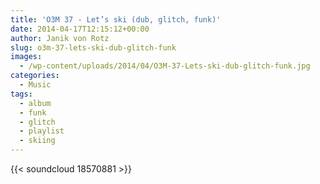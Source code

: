 ```yaml
---
title: 'O3M 37 - Let’s ski (dub, glitch, funk)'
date: 2014-04-17T12:15:12+00:00
author: Janik von Rotz
slug: o3m-37-lets-ski-dub-glitch-funk
images:
  - /wp-content/uploads/2014/04/O3M-37-Lets-ski-dub-glitch-funk.jpg
categories:
  - Music
tags:
  - album
  - funk
  - glitch
  - playlist
  - skiing
---
```

{{< soundcloud 18570881 >}}